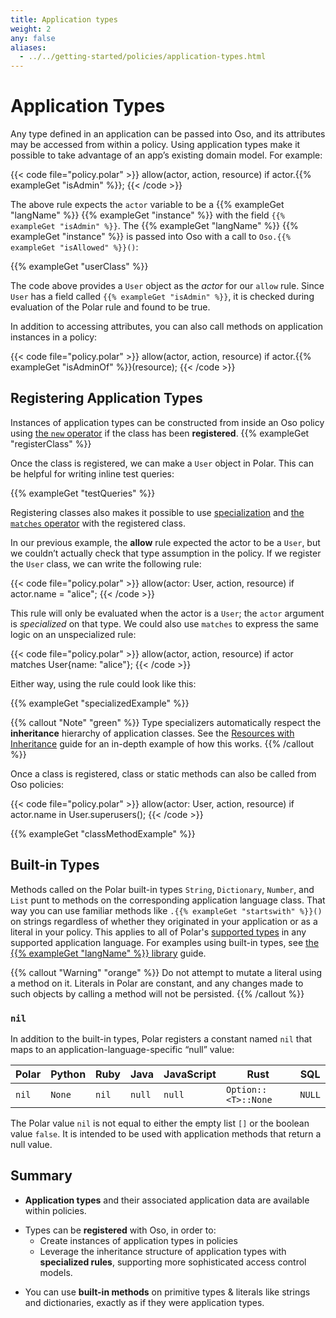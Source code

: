 ```yaml
---
title: Application types
weight: 2
any: false
aliases:
  - ../../getting-started/policies/application-types.html
---
```


# Application Types

Any type defined in an application can be passed into Oso, and its attributes
may be accessed from within a policy. Using application types make it possible
to take advantage of an app’s existing domain model. For example:

{{< code file="policy.polar" >}}
allow(actor, action, resource) if actor.{{% exampleGet "isAdmin" %}};
{{< /code >}}

<!-- TODO(gj): Link `Oso.isAllowed()` once API docs are setup. -->

The above rule expects the `actor` variable to be a {{% exampleGet "langName"
%}} {{% exampleGet "instance" %}} with the field `{{% exampleGet "isAdmin" %}}`. The {{% exampleGet "langName" %}} {{% exampleGet "instance" %}} is passed
into Oso with a call to `Oso.{{% exampleGet "isAllowed" %}}()`:

{{% exampleGet "userClass" %}}

The code above provides a `User` object as the _actor_ for our `allow` rule.
Since `User` has a field called `{{% exampleGet "isAdmin" %}}`, it is checked
during evaluation of the Polar rule and found to be true.

In addition to accessing attributes, you can also call methods on application
instances in a policy:

{{< code file="policy.polar" >}}
allow(actor, action, resource) if actor.{{% exampleGet "isAdminOf" %}}(resource);
{{< /code >}}

## Registering Application Types

Instances of application types can be constructed from inside an Oso policy
using [the `new` operator](polar-syntax#new) if the class has been
**registered**. {{% exampleGet "registerClass" %}}

Once the class is registered, we can make a `User` object in Polar. This can be
helpful for writing inline test queries:

{{% exampleGet "testQueries" %}}

Registering classes also makes it possible to use
[specialization](polar-syntax#specialization) and [the `matches`
operator](polar-syntax#matches-operator) with the registered class.

In our previous example, the **allow** rule expected the actor to be a `User`,
but we couldn’t actually check that type assumption in the policy. If we
register the `User` class, we can write the following rule:

{{< code file="policy.polar" >}}
allow(actor: User, action, resource) if actor.name = "alice";
{{< /code >}}

This rule will only be evaluated when the actor is a `User`; the `actor`
argument is _specialized_ on that type. We could also use `matches` to express
the same logic on an unspecialized rule:

{{< code file="policy.polar" >}}
allow(actor, action, resource) if actor matches User{name: "alice"};
{{< /code >}}

Either way, using the rule could look like this:

{{% exampleGet "specializedExample" %}}

{{% callout "Note" "green" %}}
  Type specializers automatically respect the **inheritance** hierarchy of
  application classes. See the [Resources with
  Inheritance](learn/examples/inheritance) guide for an in-depth
  example of how this works.
{{% /callout %}}

Once a class is registered, class or static methods can also be called from Oso
policies:

{{< code file="policy.polar" >}}
allow(actor: User, action, resource) if actor.name in User.superusers();
{{< /code >}}

{{% exampleGet "classMethodExample" %}}

## Built-in Types

Methods called on the Polar built-in types `String`, `Dictionary`, `Number`,
and `List` punt to methods on the corresponding application language class.
That way you can use familiar methods like `.{{% exampleGet "startswith" %}}()`
on strings regardless of whether they originated in your application or as a
literal in your policy. This applies to all of Polar's [supported
types](polar-syntax#primitive-types) in any supported application language. For
examples using built-in types, see [the {{% exampleGet "langName" %}}
library](reference/classes) guide.

{{% callout "Warning" "orange" %}}
  Do not attempt to mutate a literal using a method on it. Literals in Polar
  are constant, and any changes made to such objects by calling a method will
  not be persisted.
{{% /callout %}}

### `nil`

In addition to the built-in types, Polar registers a constant named
`nil` that maps to an application-language-specific “null” value:

| Polar | Python | Ruby  | Java   | JavaScript | Rust                | SQL    |
| ----- | ------ | ----- | ------ | ---------- | ------------------- | ------ |
| `nil` | `None` | `nil` | `null` | `null`     | `Option::<T>::None` | `NULL` |

The Polar value `nil` is not equal to either the empty list `[]`
or the boolean value `false`. It is intended to be used with application
methods that return a null value.

## Summary

- **Application types** and their associated application data are available
  within policies.

* Types can be **registered** with Oso, in order to:
  - Create instances of application types in policies
  - Leverage the inheritance structure of application types with **specialized
    rules**, supporting more sophisticated access control models.

- You can use **built-in methods** on primitive types & literals like strings
  and dictionaries, exactly as if they were application types.
